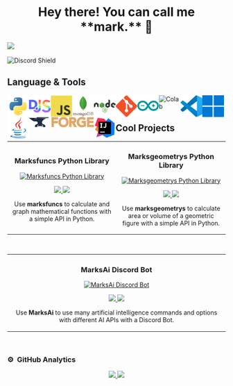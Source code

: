 <div align="center">
<h1 align="center">Hey there! You can call me **mark.** 👋</h1>
</div>
<img src="https://i.ibb.co/kSpjZgb/brie.png">

![Discord Shield](https://dcbadge.limes.pink/api/shield/708377162318741537)

## Language & Tools
<img align="left" alt="Python" width="50px" src="https://raw.githubusercontent.com/devicons/devicon/master/icons/python/python-original.svg"/>
<img align="left" alt="DiscordJS" width="50px" src="https://raw.githubusercontent.com/devicons/devicon/master/icons/discordjs/discordjs-original.svg"/>
<img align="left" alt="JavaScript" width="50px" src="https://raw.githubusercontent.com/devicons/devicon/master/icons/javascript/javascript-original.svg"/>
<img align="left" alt="MongoDB" width="50px" src="https://raw.githubusercontent.com/devicons/devicon/master/icons/mongodb/mongodb-original-wordmark.svg"/>
<img align="left" alt="NodeJS" width="50px" src="https://raw.githubusercontent.com/devicons/devicon/master/icons/nodejs/nodejs-original-wordmark.svg"/>
<img align="left" alt="Git" width="50px" src="https://raw.githubusercontent.com/devicons/devicon/master/icons/git/git-original.svg"/>
<img align="left" alt="Arduino" width="50px" src="https://raw.githubusercontent.com/devicons/devicon/master/icons/arduino/arduino-original.svg"/>
<img align="left" alt="Colab" width="50px" src="https://svgur.com/i/17Ht.svg"/>
<img align="left" alt="VsCode" width="50px" src="https://raw.githubusercontent.com/devicons/devicon/master/icons/vscode/vscode-original.svg"/>
<img align="left" alt="Windows" width="50px" src="https://raw.githubusercontent.com/devicons/devicon/master/icons/windows11/windows11-original.svg"/>
<img align="left" alt="Windows" width="50px" src="https://raw.githubusercontent.com/devicons/devicon/master/icons/java/java-original.svg"/>
<img align="left" alt="Windows" width="150px" src="https://github.com/MinecraftForge/MinecraftForge/blob/1.21.x/docs/assets/Forge_logo.svg"/>
<img align="left" alt="Windows" width="50px" src="https://raw.githubusercontent.com/devicons/devicon/master/icons/intellij/intellij-original.svg"/>
<br>
<br>

## Cool Projects
<table>
  <tr>
    <td width="50%">
      <h3 align="center">Marksfuncs Python Library</h3>
      <div align="center">
        <a href="https://github.com/marc1fino/marksfuncs" target="_blank">
          <img src="https://i.ibb.co/BKXJv6h/marksfuncs3.png" width="400" alt="Marksfuncs Python Library">
        </a>
        <br>
        <p>
          <a href="https://github.com/marc1fino/marksfuncs" target="_blank">
            <img src="https://img.shields.io/badge/CODE-3bd0f0?style=for-the-badge&logo=github&logoColor=black">
          </a>
          <a href="https://pypi.org/project/marksfuncs/" target="_blank">
            <img src="https://img.shields.io/pypi/dm/marksfuncs?style=flat-square&logo=dependabot&logoColor=white&color=blue">
          </a>
        </p>
        <p>Use <strong>marksfuncs</strong> to calculate and graph mathematical functions with a simple API in Python.</p>
      </div>
    </td>

  <td width="50%">
      <h3 align="center">Marksgeometrys Python Library</h3>
      <div align="center">                                       
        <a href="https://github.com/marc1fino/marksgeometrys" target="_blank">
          <img src="https://i.ibb.co/HXJ8xq7/marksfuncs-1.png" width="400" alt="Marksgeometrys Python Library">
        </a>
        <br>
        <p>
          <a href="https://github.com/marc1fino/marksgeometrys" target="_blank">
            <img src="https://img.shields.io/badge/CODE-3bd0f0?style=for-the-badge&logo=github&logoColor=black">
          </a>
          <a href="https://pypi.org/project/marksgeometrys/" target="_blank">
            <img src="https://img.shields.io/pypi/dm/marksgeometrys?style=flat-square&logo=dependabot&logoColor=white&color=blue">
          </a>
        </p>
        <p>Use <strong>marksgeometrys</strong> to calculate area or volume of a geometric figure with a simple API in Python.</p>
      </div>
    </td>
  </tr>
</table>

<br>

<div align="center">
  <table>
    <tr>
      <td width="50%">
        <h3 align="center">MarksAi Discord Bot</h3>
        <div align="center">
          <a href="https://github.com/marc1fino/MarksAi" target="_blank">
            <img src="https://i.ibb.co/C9TqP3f/marksfuncs-2.png" width="400" alt="MarksAi Discord Bot">
          </a>
          <p>
            <a href="https://github.com/marc1fino/MarksAi" target="_blank">
              <img src="https://img.shields.io/badge/CODE-3bd0f0?style=for-the-badge&logo=github&logoColor=black">
            </a>
            <a href="https://discord.com/oauth2/authorize?client_id=1238487304553762889&permissions=8&scope=bot+applications.commands" target="_blank">
              <img src="https://dcbadge.limes.pink/api/shield/1238487304553762889?bot=true">
            </a>
          </p>
          <p>Use <strong>MarksAi</strong> to use many artificial intelligence commands and options with different AI APIs with a Discord Bot.</p>
        </div>
      </td>
    </tr>
  </table>
</div>

<br>

### ⚙️ &nbsp;GitHub Analytics

<p align="center">
<a href="https://github.com/marc1fino">
  <img height="180em" src="https://github-readme-stats.vercel.app/api/top-langs?username=marc1fino&show_icons=true&locale=en&layout=compact&theme=algolia&include_all_commits=true&count_private=true"/>
  <img height="180em" src="https://github-readme-stats.vercel.app/api?username=marc1fino&show_icons=true&locale=en&layout=compact&langs_count=10&theme=algolia"/>
</a>
</p>
<br>

